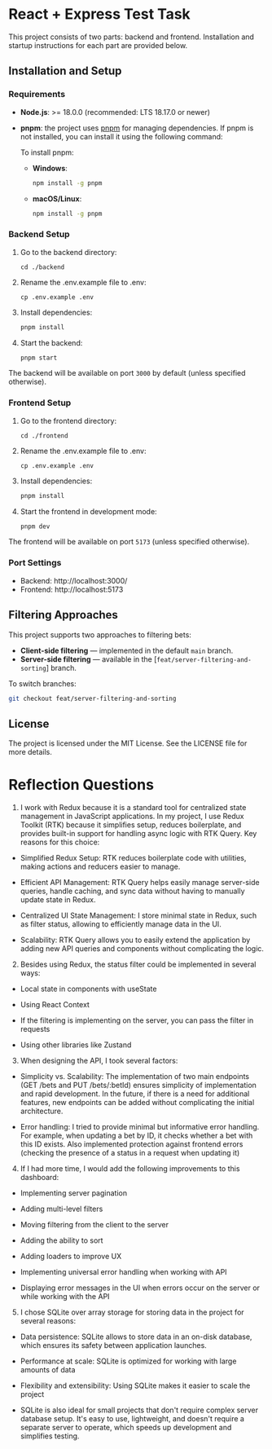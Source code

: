 # React + Express Test Task

This project consists of two parts: backend and frontend. Installation and startup instructions for each part are provided below.

## Installation and Setup

### Requirements

- **Node.js**:  >= 18.0.0 (recommended: LTS 18.17.0 or newer)

- **pnpm**: the project uses [pnpm](https://pnpm.io/) for managing dependencies. If pnpm is not installed, you can install it using the following command:

  To install pnpm:
  - **Windows**:
    ```bash
    npm install -g pnpm
    ```
  - **macOS/Linux**:
    ```bash
    npm install -g pnpm
    ```

### Backend Setup

1. Go to the backend directory:
    ```shell
    cd ./backend
    ```
2. Rename the .env.example file to .env:
    ```shell
    cp .env.example .env
    ```
3. Install dependencies:
    ```bash
    pnpm install
    ```
4. Start the backend:
    ```bash
    pnpm start
    ```

The backend will be available on port `3000` by default (unless specified otherwise).

### Frontend Setup

1. Go to the frontend directory:
    ```shell
    cd ./frontend
    ```
2. Rename the .env.example file to .env:
    ```shell
    cp .env.example .env
    ```
3. Install dependencies:
    ```bash
    pnpm install
    ```
4. Start the frontend in development mode:
    ```bash
    pnpm dev
    ```

The frontend will be available on port `5173` (unless specified otherwise).

### Port Settings

- Backend: http://localhost:3000/
- Frontend: http://localhost:5173

## Filtering Approaches

This project supports two approaches to filtering bets:

- **Client-side filtering** — implemented in the default `main` branch.
- **Server-side filtering** — available in the [`feat/server-filtering-and-sorting`] branch.

To switch branches:

```bash
git checkout feat/server-filtering-and-sorting
```

## License

The project is licensed under the MIT License. See the LICENSE file for more details.

# Reflection Questions

1. I work with Redux because it is a standard tool for centralized state management in JavaScript applications. In my project, I use Redux Toolkit (RTK) because it simplifies setup, reduces boilerplate, and provides built-in support for handling async logic with RTK Query. Key reasons for this choice:

- Simplified Redux Setup: RTK reduces boilerplate code with utilities, making actions and reducers easier to manage.
  
- Efficient API Management: RTK Query helps easily manage server-side queries, handle caching, and sync data without having to manually update state in Redux.
  
- Centralized UI State Management: I store minimal state in Redux, such as filter status, allowing to efficiently manage data in the UI.
  
- Scalability: RTK Query allows you to easily extend the application by adding new API queries and components without complicating the logic.

2. Besides using Redux, the status filter could be implemented in several ways:

- Local state in components with useState

- Using React Context

- If the filtering is implementing on the server, you can pass the filter in requests

- Using other libraries like Zustand

3. When designing the API, I took several factors:

- Simplicity vs. Scalability: The implementation of two main endpoints (GET /bets and PUT /bets/:betId) ensures simplicity of implementation and rapid development. In the future, if there is a need for additional features, new endpoints can be added without complicating the initial architecture.

- Error handling: I tried to provide minimal but informative error handling. For example, when updating a bet by ID, it checks whether a bet with this ID exists. Also implemented protection against frontend errors (checking the presence of a status in a request when updating it)

4. If I had more time, I would add the following improvements to this dashboard:

- Implementing server pagination 

- Adding multi-level filters

- Moving filtering from the client to the server

- Adding the ability to sort 

- Adding loaders to improve UX

- Implementing universal error handling when working with API

- Displaying error messages in the UI when errors occur on the server or while working with the API

5. I chose SQLite over array storage for storing data in the project for several reasons:

- Data persistence: SQLite allows to store data in an on-disk database, which ensures its safety between application launches.

- Performance at scale: SQLite is optimized for working with large amounts of data

- Flexibility and extensibility: Using SQLite makes it easier to scale the project

- SQLite is also ideal for small projects that don't require complex server database setup. It's easy to use, lightweight, and doesn't require a separate server to operate, which speeds up development and simplifies testing.

